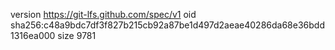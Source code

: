 version https://git-lfs.github.com/spec/v1
oid sha256:c48a9bdc7df3f827b215cb92a87be1d497d2aeae40286da68e36bdd1316ea000
size 9781

